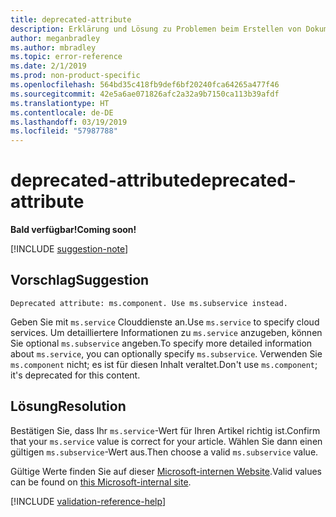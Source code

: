 ```yaml
---
title: deprecated-attribute
description: Erklärung und Lösung zu Problemen beim Erstellen von Dokumentationsartikeln – deprecated-attribute
author: meganbradley
ms.author: mbradley
ms.topic: error-reference
ms.date: 2/1/2019
ms.prod: non-product-specific
ms.openlocfilehash: 564bd35c418fb9def6bf20240fca64265a477f46
ms.sourcegitcommit: 42e5a6ae071826afc2a32a9b7150ca113b39afdf
ms.translationtype: HT
ms.contentlocale: de-DE
ms.lasthandoff: 03/19/2019
ms.locfileid: "57987788"
---
```

# <a name="deprecated-attribute"></a><span data-ttu-id="8f9c1-103">deprecated-attribute</span><span class="sxs-lookup"><span data-stu-id="8f9c1-103">deprecated-attribute</span></span>

<span data-ttu-id="8f9c1-104">**Bald verfügbar!**</span><span class="sxs-lookup"><span data-stu-id="8f9c1-104">**Coming soon!**</span></span>

[!INCLUDE [suggestion-note](includes/suggestion-note.md)]

## <a name="suggestion"></a><span data-ttu-id="8f9c1-105">Vorschlag</span><span class="sxs-lookup"><span data-stu-id="8f9c1-105">Suggestion</span></span>

`Deprecated attribute: ms.component. Use ms.subservice instead.`

<span data-ttu-id="8f9c1-106">Geben Sie mit `ms.service` Clouddienste an.</span><span class="sxs-lookup"><span data-stu-id="8f9c1-106">Use `ms.service` to specify cloud services.</span></span> <span data-ttu-id="8f9c1-107">Um detailliertere Informationen zu `ms.service` anzugeben, können Sie optional `ms.subservice` angeben.</span><span class="sxs-lookup"><span data-stu-id="8f9c1-107">To specify more detailed information about `ms.service`, you can optionally specify `ms.subservice`.</span></span> <span data-ttu-id="8f9c1-108">Verwenden Sie `ms.component` nicht; es ist für diesen Inhalt veraltet.</span><span class="sxs-lookup"><span data-stu-id="8f9c1-108">Don't use `ms.component`; it's deprecated for this content.</span></span>

## <a name="resolution"></a><span data-ttu-id="8f9c1-109">Lösung</span><span class="sxs-lookup"><span data-stu-id="8f9c1-109">Resolution</span></span>

<span data-ttu-id="8f9c1-110">Bestätigen Sie, dass Ihr `ms.service`-Wert für Ihren Artikel richtig ist.</span><span class="sxs-lookup"><span data-stu-id="8f9c1-110">Confirm that your `ms.service` value is correct for your article.</span></span> <span data-ttu-id="8f9c1-111">Wählen Sie dann einen gültigen `ms.subservice`-Wert aus.</span><span class="sxs-lookup"><span data-stu-id="8f9c1-111">Then choose a valid `ms.subservice` value.</span></span>

<span data-ttu-id="8f9c1-112">Gültige Werte finden Sie auf dieser [Microsoft-internen Website](https://docsmetadatatool.azurewebsites.net/allowlists).</span><span class="sxs-lookup"><span data-stu-id="8f9c1-112">Valid values can be found on [this Microsoft-internal site](https://docsmetadatatool.azurewebsites.net/allowlists).</span></span>

<!--make sure to add this file to your includes folder and verify the path-->
[!INCLUDE [validation-reference-help](includes/validation-reference-help.md)]
